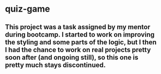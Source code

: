 # quiz-game
## This project was a task assigned by my mentor during bootcamp. I started to work on improving the styling and some parts of the logic, but I then I had the chance to work on real projects pretty soon after (and ongoing still), so this one is pretty much stays discontinued.
